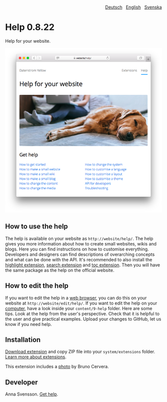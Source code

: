 <p align="right"><a href="README-de.md">Deutsch</a> &nbsp; <a href="README.md">English</a> &nbsp; <a href="README-sv.md">Svenska</a></p>

# Help 0.8.22

Help for your website.

<p align="center"><img src="help-screenshot.png?raw=true" alt="Screenshot"></p>

## How to use the help

The help is available on your website as `http://website/help/`. The help gives you more information about how to create small websites, wikis and blogs. Here you can find instructions on how to customise everything. Developers and designers can find descriptions of overarching concepts and what can be done with the API. It's recommended to also install the [highlight extension](https://github.com/annaesvensson/yellow-highlight), [search extension](https://github.com/annaesvensson/yellow-search) and [toc extension](https://github.com/annaesvensson/yellow-toc). Then you will have the same package as the help on the official website. 

## How to edit the help

If you want to edit the help in a [web browser](https://github.com/annaesvensson/yellow-edit), you can do this on your website at `http://website/edit/help/`. If you want to edit the help on your [computer](https://github.com/annaesvensson/yellow-core), have a look inside your `content/9-help` folder. Here are some tips. Look at the help from the user's perspective. Check that it is helpful to the user and give practical examples. Upload your changes to GitHub, let us know if you need help.

## Installation

[Download extension](https://github.com/annaesvensson/yellow-help/archive/main.zip) and copy ZIP file into your `system/extensions` folder. [Learn more about extensions](https://github.com/annaesvensson/yellow-update).

This extension includes a [photo](https://unsplash.com/photos/azsk_6IMT3I) by Bruno Cervera.

## Developer

Anna Svensson. [Get help](https://datenstrom.se/yellow/help/).
